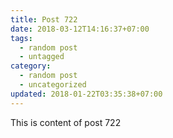 ```yaml
---
title: Post 722
date: 2018-03-12T14:16:37+07:00
tags:
  - random post
  - untagged
category:
  - random post
  - uncategorized
updated: 2018-01-22T03:35:38+07:00
---
```

This is content of post 722